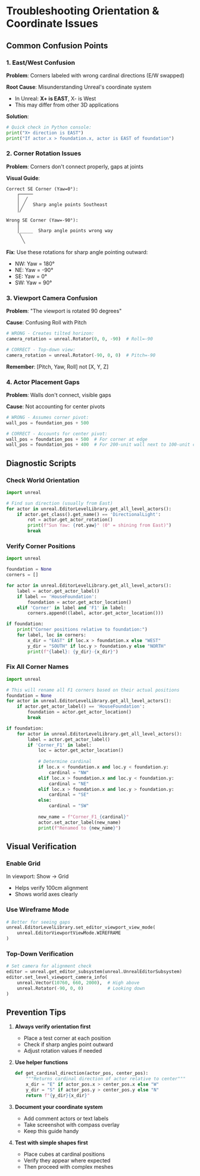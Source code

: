 # Troubleshooting Orientation & Coordinate Issues

## Common Confusion Points

### 1. East/West Confusion
**Problem**: Corners labeled with wrong cardinal directions (E/W swapped)

**Root Cause**: Misunderstanding Unreal's coordinate system
- In Unreal: **X+ is EAST**, X- is West
- This may differ from other 3D applications

**Solution**:
```python
# Quick check in Python console:
print("X+ direction is EAST")
print("If actor.x > foundation.x, actor is EAST of foundation")
```

### 2. Corner Rotation Issues
**Problem**: Corners don't connect properly, gaps at joints

**Visual Guide**:
```
Correct SE Corner (Yaw=0°):
    ┌─────
    │  ╱
    │ ╱   Sharp angle points Southeast
    │╱

Wrong SE Corner (Yaw=-90°):
    │
    │_____  Sharp angle points wrong way
     ╲
      ╲
```

**Fix**: Use these rotations for sharp angle pointing outward:
- NW: Yaw = 180°
- NE: Yaw = -90°
- SE: Yaw = 0°
- SW: Yaw = 90°

### 3. Viewport Camera Confusion
**Problem**: "The viewport is rotated 90 degrees"

**Cause**: Confusing Roll with Pitch
```python
# WRONG - Creates tilted horizon:
camera_rotation = unreal.Rotator(0, 0, -90)  # Roll=-90

# CORRECT - Top-down view:
camera_rotation = unreal.Rotator(-90, 0, 0)  # Pitch=-90
```

**Remember**: [Pitch, Yaw, Roll] not [X, Y, Z]

### 4. Actor Placement Gaps
**Problem**: Walls don't connect, visible gaps

**Cause**: Not accounting for center pivots
```python
# WRONG - Assumes corner pivot:
wall_pos = foundation_pos + 500

# CORRECT - Accounts for center pivot:
wall_pos = foundation_pos + 500  # For corner at edge
wall_pos = foundation_pos + 400  # For 200-unit wall next to 100-unit corner
```

## Diagnostic Scripts

### Check World Orientation
```python
import unreal

# Find sun direction (usually from East)
for actor in unreal.EditorLevelLibrary.get_all_level_actors():
    if actor.get_class().get_name() == 'DirectionalLight':
        rot = actor.get_actor_rotation()
        print(f"Sun Yaw: {rot.yaw}° (0° = shining from East)")
        break
```

### Verify Corner Positions
```python
import unreal

foundation = None
corners = []

for actor in unreal.EditorLevelLibrary.get_all_level_actors():
    label = actor.get_actor_label()
    if label == 'HouseFoundation':
        foundation = actor.get_actor_location()
    elif 'Corner' in label and 'F1' in label:
        corners.append((label, actor.get_actor_location()))

if foundation:
    print("Corner positions relative to foundation:")
    for label, loc in corners:
        x_dir = "EAST" if loc.x > foundation.x else "WEST"
        y_dir = "SOUTH" if loc.y > foundation.y else "NORTH"
        print(f"{label}: {y_dir}-{x_dir}")
```

### Fix All Corner Names
```python
import unreal

# This will rename all F1 corners based on their actual positions
foundation = None
for actor in unreal.EditorLevelLibrary.get_all_level_actors():
    if actor.get_actor_label() == 'HouseFoundation':
        foundation = actor.get_actor_location()
        break

if foundation:
    for actor in unreal.EditorLevelLibrary.get_all_level_actors():
        label = actor.get_actor_label()
        if 'Corner_F1' in label:
            loc = actor.get_actor_location()
            
            # Determine cardinal
            if loc.x < foundation.x and loc.y < foundation.y:
                cardinal = "NW"
            elif loc.x > foundation.x and loc.y < foundation.y:
                cardinal = "NE"
            elif loc.x > foundation.x and loc.y > foundation.y:
                cardinal = "SE"
            else:
                cardinal = "SW"
            
            new_name = f"Corner_F1_{cardinal}"
            actor.set_actor_label(new_name)
            print(f"Renamed to {new_name}")
```

## Visual Verification

### Enable Grid
In viewport: Show → Grid
- Helps verify 100cm alignment
- Shows world axes clearly

### Use Wireframe Mode
```python
# Better for seeing gaps
unreal.EditorLevelLibrary.set_editor_viewport_view_mode(
    unreal.EditorViewportViewMode.WIREFRAME
)
```

### Top-Down Verification
```python
# Set camera for alignment check
editor = unreal.get_editor_subsystem(unreal.UnrealEditorSubsystem)
editor.set_level_viewport_camera_info(
    unreal.Vector(10760, 660, 2000),  # High above
    unreal.Rotator(-90, 0, 0)         # Looking down
)
```

## Prevention Tips

1. **Always verify orientation first**
   - Place a test corner at each position
   - Check if sharp angles point outward
   - Adjust rotation values if needed

2. **Use helper functions**
   ```python
   def get_cardinal_direction(actor_pos, center_pos):
       """Returns cardinal direction of actor relative to center"""
       x_dir = "E" if actor_pos.x > center_pos.x else "W"
       y_dir = "S" if actor_pos.y > center_pos.y else "N"
       return f"{y_dir}{x_dir}"
   ```

3. **Document your coordinate system**
   - Add comment actors or text labels
   - Take screenshot with compass overlay
   - Keep this guide handy

4. **Test with simple shapes first**
   - Place cubes at cardinal positions
   - Verify they appear where expected
   - Then proceed with complex meshes